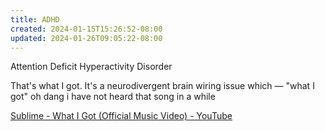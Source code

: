 ```yaml
---
title: ADHD
created: 2024-01-15T15:26:52-08:00
updated: 2024-01-26T09:05:22-08:00
---
```


Attention Deficit Hyperactivity Disorder

That's what I got. It's a neurodivergent brain wiring issue which — "what I got" oh dang i have not heard that song in a while

[Sublime - What I Got (Official Music Video) - YouTube](https://www.youtube.com/watch?v=0Uc3ZrmhDN4)
